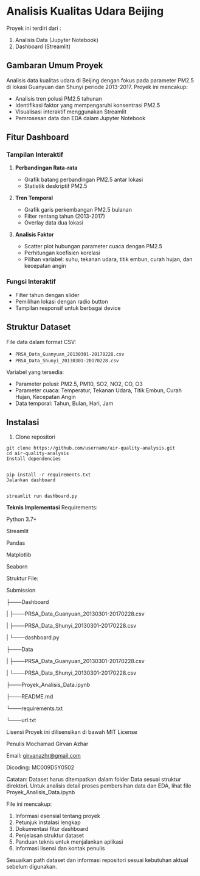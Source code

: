 # Analisis Kualitas Udara Beijing
Proyek ini terdiri dari :
1. Analisis Data (Jupyter Notebook)
2. Dashboard (Streamlit)
## Gambaran Umum Proyek
Analisis data kualitas udara di Beijing dengan fokus pada parameter PM2.5 di lokasi Guanyuan dan Shunyi periode 2013-2017. Proyek ini mencakup:

- Analisis tren polusi PM2.5 tahunan
- Identifikasi faktor yang mempengaruhi konsentrasi PM2.5
- Visualisasi interaktif menggunakan Streamlit
- Pemrosesan data dan EDA dalam Jupyter Notebook

## Fitur Dashboard
### Tampilan Interaktif
1. **Perbandingan Rata-rata**  
   - Grafik batang perbandingan PM2.5 antar lokasi
   - Statistik deskriptif PM2.5

2. **Tren Temporal**  
   - Grafik garis perkembangan PM2.5 bulanan
   - Filter rentang tahun (2013-2017)
   - Overlay data dua lokasi

3. **Analisis Faktor**  
   - Scatter plot hubungan parameter cuaca dengan PM2.5
   - Perhitungan koefisien korelasi
   - Pilihan variabel: suhu, tekanan udara, titik embun, curah hujan, dan kecepatan angin

### Fungsi Interaktif
- Filter tahun dengan slider
- Pemilihan lokasi dengan radio button
- Tampilan responsif untuk berbagai device

## Struktur Dataset
File data dalam format CSV:
- `PRSA_Data_Guanyuan_20130301-20170228.csv`
- `PRSA_Data_Shunyi_20130301-20170228.csv`

Variabel yang tersedia:
- Parameter polusi: PM2.5, PM10, SO2, NO2, CO, O3
- Parameter cuaca: Temperatur, Tekanan Udara, Titik Embun, Curah Hujan, Kecepatan Angin
- Data temporal: Tahun, Bulan, Hari, Jam

## Instalasi
1. Clone repositori
```
git clone https://github.com/username/air-quality-analysis.git
cd air-quality-analysis
Install dependencies


pip install -r requirements.txt
Jalankan dashboard


streamlit run dashboard.py
```
**Teknis Implementasi**
Requirements:

Python 3.7+

Streamlit

Pandas

Matplotlib

Seaborn

Struktur File:


Submission

├───Dashboard

| ├───PRSA_Data_Guanyuan_20130301-20170228.csv

| ├───PRSA_Data_Shunyi_20130301-20170228.csv 

| └───dashboard.py

├───Data

| ├───PRSA_Data_Guanyuan_20130301-20170228.csv

| └───PRSA_Data_Shunyi_20130301-20170228.csv 

├───Proyek_Analisis_Data.ipynb

├───README.md

└───requirements.txt

└───url.txt

Lisensi
Proyek ini dilisensikan di bawah MIT License

Penulis
Mochamad Girvan Azhar

Email: girvanazhr@gmail.com

Dicoding: MC009D5Y0502

Catatan:
Dataset harus ditempatkan dalam folder Data sesuai struktur direktori. Untuk analisis detail proses pembersihan data dan EDA, lihat file Proyek_Analisis_Data.ipynb

File ini mencakup:
1. Informasi esensial tentang proyek
2. Petunjuk instalasi lengkap
3. Dokumentasi fitur dashboard
4. Penjelasan struktur dataset
5. Panduan teknis untuk menjalankan aplikasi
6. Informasi lisensi dan kontak penulis

Sesuaikan path dataset dan informasi repositori sesuai kebutuhan aktual sebelum digunakan.

